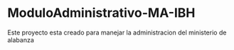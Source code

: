 # ModuloAdministrativo-MA-IBH
Este proyecto esta creado para manejar la administracion del ministerio de alabanza
